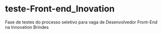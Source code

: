 # teste-Front-end_Inovation
Fase de testes do processo seletivo para vaga de Desenvolvedor Front-End na Innovation Brindes
